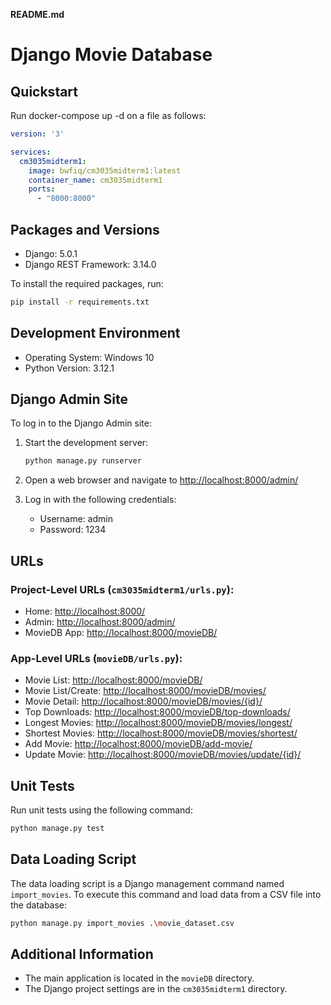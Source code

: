 **README.md**

# Django Movie Database

## Quickstart
Run docker-compose up -d on a file as follows:
```yaml
version: '3'

services:
  cm3035midterm1:
    image: bwfiq/cm3035midterm1:latest
    container_name: cm3035midterm1
    ports:
      - "8000:8000"
```

## Packages and Versions

- Django: 5.0.1
- Django REST Framework: 3.14.0

To install the required packages, run:

```bash
pip install -r requirements.txt
```

## Development Environment

- Operating System: Windows 10
- Python Version: 3.12.1

## Django Admin Site

To log in to the Django Admin site:

1. Start the development server:

   ```bash
   python manage.py runserver
   ```

2. Open a web browser and navigate to [http://localhost:8000/admin/](http://localhost:8000/admin/)

3. Log in with the following credentials:

   - Username: admin
   - Password: 1234

## URLs

### Project-Level URLs (`cm3035midterm1/urls.py`):

- Home: [http://localhost:8000/](http://localhost:8000/)
- Admin: [http://localhost:8000/admin/](http://localhost:8000/admin/)
- MovieDB App: [http://localhost:8000/movieDB/](http://localhost:8000/movieDB/)

### App-Level URLs (`movieDB/urls.py`):

- Movie List: [http://localhost:8000/movieDB/](http://localhost:8000/movieDB/)
- Movie List/Create: [http://localhost:8000/movieDB/movies/](http://localhost:8000/movieDB/movies/)
- Movie Detail: [http://localhost:8000/movieDB/movies/{id}/](http://localhost:8000/movieDB/movies/{id}/)
- Top Downloads: [http://localhost:8000/movieDB/top-downloads/](http://localhost:8000/movieDB/top-downloads/)
- Longest Movies: [http://localhost:8000/movieDB/movies/longest/](http://localhost:8000/movieDB/movies/longest/)
- Shortest Movies: [http://localhost:8000/movieDB/movies/shortest/](http://localhost:8000/movieDB/movies/shortest/)
- Add Movie: [http://localhost:8000/movieDB/add-movie/](http://localhost:8000/movieDB/add-movie/)
- Update Movie: [http://localhost:8000/movieDB/movies/update/{id}/](http://localhost:8000/movieDB/movies/update/{id}/)

## Unit Tests

Run unit tests using the following command:

```bash
python manage.py test
```

## Data Loading Script

The data loading script is a Django management command named `import_movies`. To execute this command and load data from a CSV file into the database:

```bash
python manage.py import_movies .\movie_dataset.csv
```

## Additional Information

- The main application is located in the `movieDB` directory.
- The Django project settings are in the `cm3035midterm1` directory.
